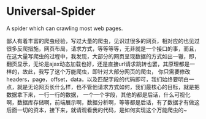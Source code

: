 # Universal-Spider
A spider which can crawling most web pages.

鄙人有着丰富的爬虫经验，写过大量的爬虫，见识过很多的网页，相对应的也见过很多反爬措施，网页布局，请求方式，等等等等，无非就是一个接口的事，而且，在这大量写爬虫的过程中，我发现，大部分的网页呈现数据的方式如出一辙，即，翻页显示，无论是ajax动态加载也好，还是直接url请求跳转也罢，其原理都是一样的，故此，我写了这个万能爬虫，即针对大部分网页的爬虫，
你只需要修改headers，page，offset，data，以及匹配字段的代码即可，我们始终要明白一点，就是无论网页长什么样，也不管他请求方式如何，我们最核心的目标，就是把数据拿下来，一行一行的数据，
一个一个字段，其他的都是后话，什么可视化啊，数据库存储啊，前端展示啊，数据分析啊，等等都是后话，有了数据才有做这后面一切的资本，接下来，就请观看我的代码，是如何实现这个万能爬虫的~
